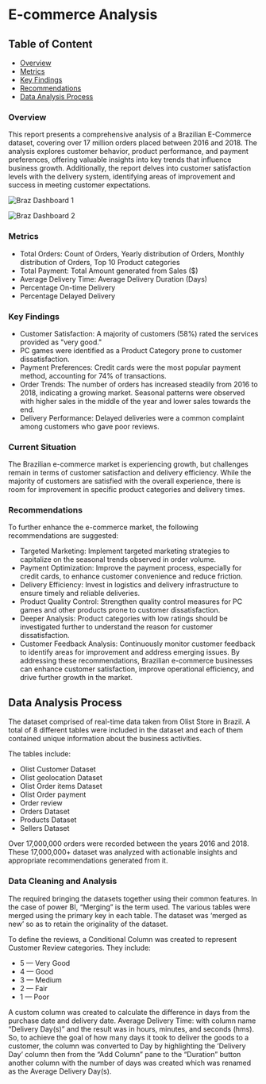 # E-commerce Analysis
## Table of Content
- [Overview](overview)
- [Metrics](metrics)
- [Key Findings](key-findings)
- [Recommendations](recommendations)
- [Data Analysis Process](data-analysis-process)

### Overview
This report presents a comprehensive analysis of a Brazilian E-Commerce dataset, covering over 17 million orders placed between 2016 and 2018. The analysis explores customer behavior, product performance, and payment preferences, offering valuable insights into key trends that influence business growth. Additionally, the report delves into customer satisfaction levels with the delivery system, identifying areas of improvement and success in meeting customer expectations.

![Braz Dashboard 1](https://github.com/user-attachments/assets/2dd8dfed-a3a3-46e5-9b44-dce6d01879c9)

![Braz Dashboard 2](https://github.com/user-attachments/assets/0088ebbf-456d-447d-9d17-be1e6c32294d)

### Metrics
- Total Orders: Count of Orders, Yearly distribution of Orders, Monthly distribution of Orders, Top 10 Product categories
- Total Payment: Total Amount generated from Sales ($)
- Average Delivery Time: Average Delivery Duration (Days)
- Percentage On-time Delivery
- Percentage Delayed Delivery

### Key Findings
- Customer Satisfaction: A majority of customers (58%) rated the services provided as "very good."
- PC games were identified as a Product Category prone to customer dissatisfaction.
- Payment Preferences: Credit cards were the most popular payment method, accounting for 74% of transactions.
- Order Trends: The number of orders has increased steadily from 2016 to 2018, indicating a growing market. Seasonal patterns were observed with higher sales in the middle of the year and lower sales towards the end.
- Delivery Performance: Delayed deliveries were a common complaint among customers who gave poor reviews.
  
### Current Situation
The Brazilian e-commerce market is experiencing growth, but challenges remain in terms of customer satisfaction and delivery efficiency. While the majority of customers are satisfied with the overall experience, there is room for improvement in specific product categories and delivery times.

### Recommendations
To further enhance the e-commerce market, the following recommendations are suggested:
- Targeted Marketing: Implement targeted marketing strategies to capitalize on the seasonal trends observed in order volume.
- Payment Optimization: Improve the payment process, especially for credit cards, to enhance customer convenience and reduce friction.
- Delivery Efficiency: Invest in logistics and delivery infrastructure to ensure timely and reliable deliveries.
- Product Quality Control: Strengthen quality control measures for PC games and other products prone to customer dissatisfaction.
- Deeper Analysis: Product categories with low ratings should be investigated further to understand the reason for customer dissatisfaction.
- Customer Feedback Analysis: Continuously monitor customer feedback to identify areas for improvement and address emerging issues.
By addressing these recommendations, Brazilian e-commerce businesses can enhance customer satisfaction, improve operational efficiency, and drive further growth in the market.

## Data Analysis Process
The dataset comprised of real-time data taken from Olist Store in Brazil. A total of 8 different tables were included in the dataset and each of them contained unique information about the business activities.

The tables include:
- Olist Customer Dataset
- Olist geolocation Dataset
- Olist Order items Dataset
- Olist Order payment
- Order review
- Orders Dataset
- Products Dataset
- Sellers Dataset

Over 17,000,000 orders were recorded between the years 2016 and 2018. These 17,000,000+ dataset was analyzed with actionable insights and appropriate recommendations generated from it.

### Data Cleaning and Analysis

The required bringing the datasets together using their common features. In the case of power BI, “Merging” is the term used. The various tables were merged using the primary key in each table. The dataset was ‘merged as new’ so as to retain the originality of the dataset.

To define the reviews, a Conditional Column was created to represent Customer Review categories. They include:
- 5 — Very Good
- 4 — Good
- 3 — Medium
- 2 — Fair
- 1 — Poor

A custom column was created to calculate the difference in days from the purchase date and delivery date. 
Average Delivery Time: with column name “Delivery Day(s)” and the result was in hours, minutes, and seconds (hms). So, to achieve the goal of how many days it took to deliver the goods to a customer, the column was converted to Day by highlighting the ‘Delivery Day’ column then from the “Add Column” pane to the “Duration” button another column with the number of days was created which was renamed as the Average Delivery Day(s).

